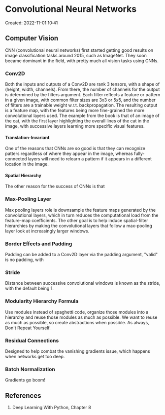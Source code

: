 # Convolutional Neural Networks
Created: 2022-11-01 10:41

## Computer Vision
CNN (convolutional neural networks) first started getting good results on image classification tasks around 2015, such as ImageNet. They soon became dominant in the field, with pretty much all vision tasks using CNNs. 

### Conv2D
Both the inputs and outputs of a Conv2D are rank 3 tensors, with a shape of (height, width, channels). From there, the number of channels for the output is determined by the filters argument. Each filter reflects a feature or pattern in a given image, with common filter sizes are $3 x 3$ or $5 x 5$, and the number of filters are a trainable weight w.r.t. backpropagation. The resulting output is a feature map, with the features being more fine-grained the more convolutional layers used. The example from the book is that of an image of the cat, with the first layer highlighting the overall lines of the cat in the image, with successive layers learning more specific visual features. 

#### Translation-Invariant
One of the reasons that CNNs are so good is that they can recognize patters regardless of where they appear in the image, whereas fully-connected layers will need to relearn a pattern if it appears in a different location in the image.

#### Spatial Hierarchy
The other reason for the success of CNNs is that

### Max-Pooling Layer
Max pooling layers role is downsample the feature maps generated by the convolutional layers, which in turn reduces the computational load from the feature-map coefficients. The other goal is to help induce spatial-filter hierarchies by making the convolutional layers that follow a max-pooling layer look at increasingly larger windows. 

### Border Effects and Padding
Padding can be added to a Conv2D layer via the padding argument, "valid" is no padding, with 

### Stride
Distance between successive convolutional windows is known as the stride, with the default being 1. 

### Modularity Hierarchy Formula
Use modules instead of spaghetti code, organize those modules into a hierarchy and reuse those modules as much as possible. We want to reuse as much as possible, so create abstractions when possible. As always, Don't Repeat Yourself.

### Residual Connections
Designed to help combat the vanishing gradients issue, which happens when networks get too deep.

### Batch Normalization
Gradients go boom!

## References
1. Deep Learning With Python, Chapter 8